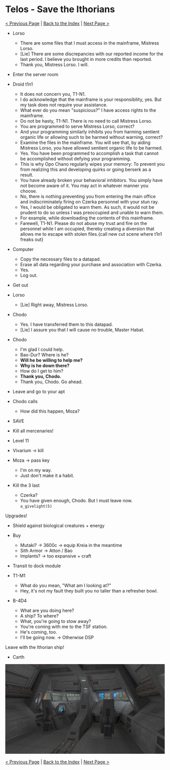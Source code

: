 # Telos - Save the Ithorians

[< Previous Page](./09_Telos.md) |
[Back to the Index](../index.md) |
[Next Page >](./11_Telos.md)

- Lorso
  - There are some files that I must access in the mainframe, Mistress Lorso.
  - [Lie] There are some discrepancies with our reported income for the last period. I believe you brought in more credits than reported.
  - Thank you, Mistress Lorso. I will.
- Enter the server room
- Droid t1n1
  - It does not concern you, T1-N1.
  - I do acknowledge that the mainframe is your responsibility, yes. But my task does not require your assistance.
  - What ever do you mean "suspicious?" I have access rights to the mainframe.
  - Do not be hasty, T1-N1. There is no need to call Mistress Lorso.
  - You are programmed to serve Mistress Lorso, correct?
  - And your programming similarly inhibits you from harming sentient organic life or allowing such to be harmed without warning, correct?
  - Examine the files in the mainframe. You will see that, by aiding Mistress Lorso, you have allowed sentient organic life to be harmed.
  - Yes. You have been programmed to accomplish a task that cannot be accomplished without defying your programming.
  - This is why Opo Chano regularly wipes your memory: To prevent you from realizing this and developing quirks or going berserk as a result.
  - You have already broken your behavioral inhibitors. You simply have not become aware of it. You may act in whatever manner you choose.
  - No, there is nothing preventing you from entering the main office and indiscriminately firing on Czerka personnel with your stun ray.
  - Yes, I would be obligated to warn them. As such, it would not be prudent to do so unless I was preoccupied and unable to warn them.
  - For example, while downloading the contents of this mainframe.
  - Farewell, T1-N1. Please do not abuse my trust and fire on the personnel while I am occupied, thereby creating a diversion that allows me to escape with stolen files.{call new cut scene where t1n1 freaks out}
- Computer
  - Copy the necessary files to a datapad.
  - Erase all data regarding your purchase and association with Czerka.
  - Yes.
  - Log out.
- Get out
- Lorso
  - [Lie] Right away, Mistress Lorso.
- Chodo
  - Yes. I have transferred them to this datapad.
  - [Lie] I assure you that I will cause no trouble, Master Habat.
- Chodo
  - I'm glad I could help.
  - Bao-Dur? Where is he?
  - **Will he be willing to help me?**
  - **Why is he down there?**
  - How do I get to him?
  - **Thank you, Chodo.**
  - Thank you, Chodo. Go ahead.
- Leave and go to your apt
- Chodo calls
  - How did this happen, Moza?
- SAVE

- Kill all mercenaries!
- Level 11
- Vivarium -> kill
- Moza -> pass key
  - I'm on my way.
  - Just don't make it a habit.
- Kill the 3 last
  - Czerka?
  - You have given enough, Chodo. But I must leave now. `a_givelight(5)`

Upgrades!
- Shield against biological creatures + energy
- Buy
  - Mutaki? -> 3600c -> equip Kreia in the meantime
  - Sith Armor -> Atton / Bao
  - Implants? -> too expansive + craft

- Transit to dock module
- T1-M1
  - What do you mean, "What am I looking at?"
  - Hey, it's not my fault they built you no taller than a refresher bowl.
- B-4D4
  - What are you doing here?
  - A ship? To where?
  - What, you're going to stow away?
  - You're coming with me to the TSF station.
  - He's coming, too.
  - I'll be going now. -> Otherwise DSP

Leave with the Ithorian ship!

- Carth

![78B827D8-E6E9-4918-A3DD-F1B7CEEDC128_1_105_c.jpeg](img/78B827D8-E6E9-4918-A3DD-F1B7CEEDC128_1_105_c.jpeg)


[< Previous Page](./09_Telos.md) |
[Back to the Index](../index.md) |
[Next Page >](./11_Telos.md)
